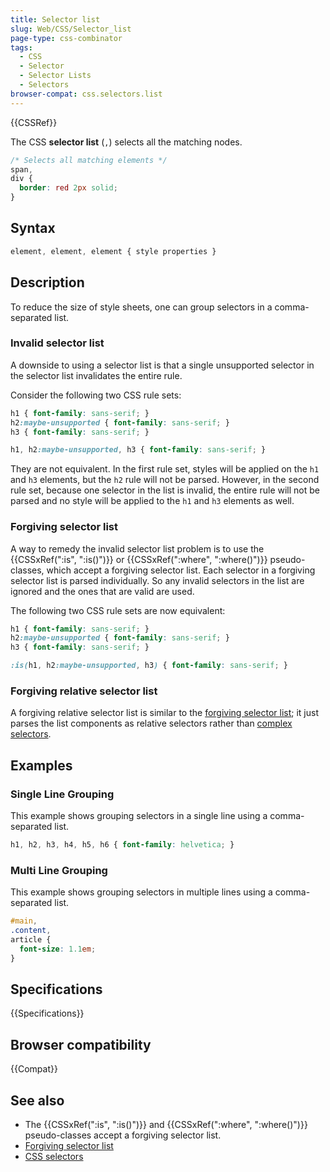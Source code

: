 ```yaml
---
title: Selector list
slug: Web/CSS/Selector_list
page-type: css-combinator
tags:
  - CSS
  - Selector
  - Selector Lists
  - Selectors
browser-compat: css.selectors.list
---
```


{{CSSRef}}

The CSS **selector list** (`,`) selects all the matching nodes.

```css
/* Selects all matching elements */
span,
div {
  border: red 2px solid;
}
```

## Syntax

```css
element, element, element { style properties }
```

## Description

To reduce the size of style sheets, one can group selectors in a comma-separated list.

### Invalid selector list

A downside to using a selector list is that a single unsupported selector in the selector list invalidates the entire rule.

Consider the following two CSS rule sets:

```css
h1 { font-family: sans-serif; }
h2:maybe-unsupported { font-family: sans-serif; }
h3 { font-family: sans-serif; }
```

```css
h1, h2:maybe-unsupported, h3 { font-family: sans-serif; }
```

They are not equivalent. In the first rule set, styles will be applied on the `h1` and `h3` elements, but the `h2` rule will not be parsed. However, in the second rule set, because one selector in the list is invalid, the entire rule will not be parsed and  no style will be applied to the `h1` and `h3` elements as well.

### Forgiving selector list

A way to remedy the invalid selector list problem is to use the {{CSSxRef(":is", ":is()")}} or {{CSSxRef(":where", ":where()")}} pseudo-classes, which accept a forgiving selector list. Each selector in a forgiving selector list is parsed individually. So any invalid selectors in the list are ignored and the ones that are valid are used.

The following two CSS rule sets are now equivalent:

```css
h1 { font-family: sans-serif; }
h2:maybe-unsupported { font-family: sans-serif; }
h3 { font-family: sans-serif; }
```

```css
:is(h1, h2:maybe-unsupported, h3) { font-family: sans-serif; }
```

### Forgiving relative selector list

A forgiving relative selector list is similar to the [forgiving selector list](#forgiving-selector-list); it just parses the list components as relative selectors rather than [complex selectors](/en-US/docs/Web/CSS/CSS_Selectors#complex_selector).

## Examples

### Single Line Grouping

This example shows grouping selectors in a single line using a comma-separated list.

```css
h1, h2, h3, h4, h5, h6 { font-family: helvetica; }
```

### Multi Line Grouping

This example shows grouping selectors in multiple lines using a comma-separated list.

```css
#main,
.content,
article {
  font-size: 1.1em;
}
```

## Specifications

{{Specifications}}

## Browser compatibility

{{Compat}}

## See also

- The {{CSSxRef(":is", ":is()")}} and {{CSSxRef(":where", ":where()")}} pseudo-classes accept a forgiving selector list.
- [Forgiving selector list](https://drafts.csswg.org/selectors/#typedef-forgiving-selector-list)
- [CSS selectors](/en-US/docs/Web/CSS/CSS_Selectors)
